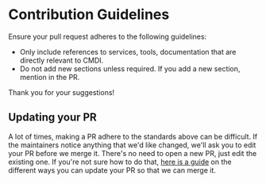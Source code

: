 # Contribution Guidelines

Ensure your pull request adheres to the following guidelines:

- Only include references to services, tools, documentation that are directly relevant to CMDI.
- Do not add new sections unless required. If you add a new section, mention in the PR.

Thank you for your suggestions!

## Updating your PR

A lot of times, making a PR adhere to the standards above can be difficult.
If the maintainers notice anything that we'd like changed, we'll ask you to edit your PR before we merge it.
There's no need to open a new PR, just edit the existing one. 
If you're not sure how to do that, [here is a guide](https://github.com/RichardLitt/knowledge/blob/master/github/amending-a-commit-guide.md) on the different ways you can update your PR so that we can merge it.
